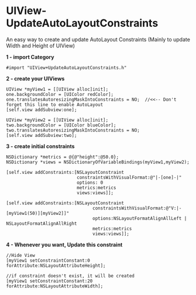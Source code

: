 UIView-UpdateAutoLayoutConstraints
==================================

An easy way to create and update AutoLayout Constraints (Mainly to update Width and Height of UIView)

**1 - import Category**

    #import "UIView+UpdateAutoLayoutConstraints.h"

**2 - create your UIViews**

    UIView *myView1 = [[UIView alloc]init];
    one.backgroundColor = [UIColor redColor];
    one.translatesAutoresizingMaskIntoConstraints = NO;  //<<-- Don't forget this line to enable AutoLayout
    [self.view addSubview:one];
    
    UIView *myView2 = [[UIView alloc]init];
    two.backgroundColor = [UIColor blueColor];
    two.translatesAutoresizingMaskIntoConstraints = NO;
    [self.view addSubview:two];
    
**3 - create initial constraints**

    NSDictionary *metrics = @{@"height":@50.0};
    NSDictionary *views = NSDictionaryOfVariableBindings(myView1,myView2);
    
    [self.view addConstraints:[NSLayoutConstraint
                               constraintsWithVisualFormat:@"|-[one]-|"
                               options: 0
                               metrics:metrics
                               views:views]];
    
    [self.view addConstraints:[NSLayoutConstraint
                                     constraintsWithVisualFormat:@"V:|-[myView1(50)][myView2]]"
                                     options:NSLayoutFormatAlignAllLeft | NSLayoutFormatAlignAllRight
                                     metrics:metrics
                                     views:views]];
                                     
                                     
**4 - Whenever you want, Update this constraint**

    //Hide View
    [myView1 setConstraintConstant:0 forAttribute:NSLayoutAttributeHeight];
    
    //if constraint doesn't exist, it will be created
    [myView1 setConstraintConstant:20 forAttribute:NSLayoutAttributeWidth];
    

    
